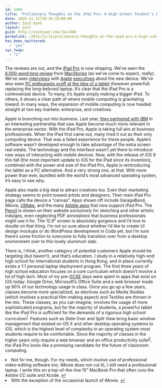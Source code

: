 ```yaml
---
id: 1466
title: 'Preliminary Thoughts on the iPad Pro: A High School Student’s Perspective'
date: 2015-11-12T10:36:32+00:00
author: Zaid Syed
layout: post
guid: http://zaidsyed.com/?p=1466
permalink: /2015/11/12/preliminary-thoughts-on-the-ipad-pro-a-high-school-students-perspective/
has_been_twittered:
  - 'yes'
xyz_twap:
  - "1"
---
```

The reviews are out, and the [iPad Pro](http://www.apple.com/ipad-pro/ "Apple - iPad Pro") is now shipping. We’ve seen the [6,000-word long review](https://www.macstories.net/stories/ipad-pro-review/ "iPad Pro Review: A New Canvas") from [MacStories](http://macstories.net "MacStories") (as we’ve come to expect, really). We’ve seen [interviews](http://www.macrumors.com/2015/11/09/ipad-pro-eddy-cue-tim-cook-adobe/ "iPad Pro Interviews: Eddy Cue, Tim Cook") with [Apple](http://www.telegraph.co.uk/technology/apple/11988396/Jony-Ive-interview-The-story-of-the-Apple-Pencil.html "Jony Ive on the Apple Pencil") [executives](http://www.telegraph.co.uk/technology/apple/11984806/Apples-Tim-Cook-declares-the-end-of-the-PC-and-hints-at-new-medical-product.html "Tim Cook on the iPad Pro") about the new device. We’ve also seen [PC enthusiasts scoff at the idea of a tablet](http://www.theverge.com/2015/11/11/9707864/walt-mossberg-ipad-pro-laptop-replacement "Mossberg: The iPad Pro can’t replace your laptop totally, even for a tablet lover") (however powerful) replacing the long-beloved laptop. It’s clear that the iPad Pro is a controversial device. To many, it’s Apple simply making a bigger iPad. To others, it shows a clear path of where mobile computing is gravitating toward. In many ways, the expansion of mobile computing is now headed straight at two key markets: enterprise, and creatives.

Apple is branching out into business. Last year, [they partnered with IBM](http://techcrunch.com/2015/07/15/one-year-later-apple-and-ibm-remain-oddest-couple-in-tech/ "One Year Ago, Apple Partneed with IBM") in an interesting partnership that saw Apple become much more relevant in the enterprise sector. With the iPad Pro, Apple is taking full aim at business professionals. When the iPad first came out, many tried it out as their only computing device. That was a failed experience for these people. Apple’s software wasn’t developed enough to take advantage of the extra screen real estate. The technology and the interface wasn’t yet there to introduce new ways of interacting with mobile devices. Now, with the release of iOS 9 this fall (the most important update to iOS for the iPad since its invention), combined with the power and size of the iPad Pro, Apple is reintroducing the tablet as a PC alternative. And a very strong one, at that. With more power than ever, bundled with the world’s most advanced operating system, it’s easy to see why.

Apple also made a big deal to attract creatives too. Even their marketing strategy seems to point toward artists and designers. Their main iPad Pro page calls the device a “canvas”. Apps shown off include GarageBand, iMovie, [UMake](https://www.umake.xyz "UMake"), and the many [Adobe apps](https://blogs.adobe.com/conversations/2015/09/adobe-debuts-the-next-generation-of-mobile-creativity-apps-during-apple-ipad-pro-keynote.html "Adobe iPad Pro Apps") that now support iPad Pro. The [Pencil](http://www.apple.com/apple-pencil/ "Apple Pencil") is shown on their website _exclusively_ for sketching and other artistic indulges, even neglecting PDF annotations that business professionals might use it for. The 12.9” screen is absolutely gorgeous and I’d love to doodle on that thing. I’m not so sure about whether I’d like to create UI design mockups or do WordPress development in Coda yet, but I’m sure there’s some friction to overcome to fully transition over from a desktop environment over to this lovely aluminum slab.

There is, I think, another category of potential customers Apple should be targeting (but haven’t), and that’s education. I study in a relatively high-end high school for international students in Hong Kong, and in place currently exists a 1:1 personal laptop deployment program. The first three years of high school education focuses on a core curriculum which doesn’t involve a lot of high tech. Most of my pre-[GCSE](https://en.wikipedia.org/wiki/General_Certificate_of_Secondary_Education "GCSEs") days were spent in apps that exist on iOS today: Google Drive, Microsoft’s Office Suite and a web browser made up 90% of our technology usage in class. Once you go up a few years, classes become more specialized, as electives such as Media Studies (which involves a practical film-making aspect) and Textiles are thrown in the mix. These classes, as you can imagine, involves the usage of more sophisticated programs, but for the majority of students, a powerful tablet like the iPad Pro is sufficient for the demands of a rigorous high school curriculum<sup id="fnref-1466-1"><a href="#fn-1466-1" rel="footnote">1</a></sup>. Features such as Slide Over and Split View bring basic window management that existed on OS X and other desktop operating systems to iOS, which is the highest level of complexity in an operating system most students require to be comfortable. Since the majority of classes in the higher years only require a web browser and an office productivity suite<sup id="fnref-1466-2"><a href="#fn-1466-2" rel="footnote">2</a></sup>, the iPad Pro looks like a promising candidate for the future of classroom computing.

<li id="fn-1466-1">
  Not for me, though. For my needs, which involve use of professional video-editing software (<em>no</em>, iMovie does not cut it), I still need a professional laptop. I write this on a top-of-the-line 15” MacBook Pro that often runs the Adobe CC suite and Xcode.&#160;<a href="#fnref-1466-1" rev="footnote">&#8617;</a>
</li>
<li id="fn-1466-2">
  With the exception of the occasional launch of iMovie.&#160;<a href="#fnref-1466-2" rev="footnote">&#8617;</a> </fn></footnotes>